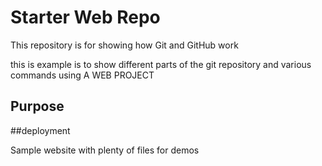 # Starter Web Repo

This repository is for showing how Git and GitHub work

this is example is to show different parts of the git repository and various commands using  A WEB PROJECT

## Purpose


##deployment

Sample website with plenty of files for demos